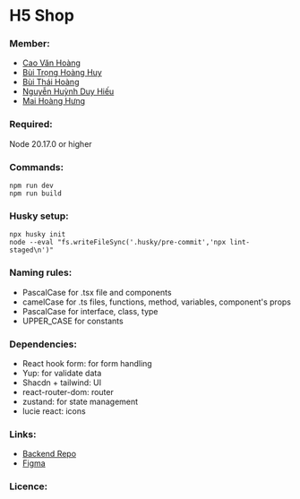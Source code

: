 # H5 Shop

### Member:

- [Cao Văn Hoàng](https://github.com/caovanhoang63)
- [Bùi Trọng Hoàng Huy]()
- [Bùi Thái Hoàng]()
- [Nguyễn Huỳnh Duy Hiếu]()
- [Mai Hoàng Hưng ]()


### Required:

Node 20.17.0 or higher

### Commands:

```shell
npm run dev
npm run build
```



### Husky setup: 
```shell
npx husky init
node --eval "fs.writeFileSync('.husky/pre-commit','npx lint-staged\n')"
```

### Naming rules:

- PascalCase for .tsx file and components
- camelCase for .ts files, functions, method, variables, component's props
- PascalCase for interface, class, type
- UPPER_CASE for constants

### Dependencies:

- React hook form: for form handling
- Yup: for validate data
- Shacdn + tailwind: UI
- react-router-dom: router
- zustand: for state management
- lucie react: icons

### Links:

- [Backend Repo](https://github.com/caovanhoang63/h5shop-backend)
- [Figma](https://www.figma.com/design/zv6TvjwsfQr2L4MGyH0Mft/SE100_Cua-hang-linh-kien-dien-tu?node-id=1-5&node-type=canvas&t=LqQ70c4LkK3v9N6M-0&fbclid=IwY2xjawGqihhleHRuA2FlbQIxMAABHQ2EZ6v0hlH0aKENC9Epr8wH2xoujOA0Bl_cUlS11V9cMsJ3C0EyA0tfbw_aem_YKyfwlqcBiPRVYJJZzDVpA)

### Licence:
